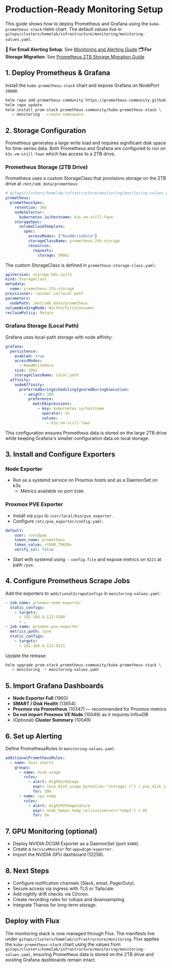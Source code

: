 # Production-Ready Monitoring Setup

This guide shows how to deploy Prometheus and Grafana using the
`kube-prometheus-stack` Helm chart. The default values live in
`gitops/clusters/homelab/infrastructure/monitoring/monitoring-values.yaml`.

**📧 For Email Alerting Setup**: See [Monitoring and Alerting Guide](monitoring-alerting-guide.md)
**🗂️ For Storage Migration**: See [Prometheus 2TB Storage Migration Guide](prometheus-2tb-migration-guide.md)

## 1. Deploy Prometheus & Grafana

Install the `kube-prometheus-stack` chart and expose Grafana on NodePort `30080`:

```bash
helm repo add prometheus-community https://prometheus-community.github.io/helm-charts
helm repo update
helm install prom-stack prometheus-community/kube-prometheus-stack \
  -n monitoring --create-namespace
```

## 2. Storage Configuration

Prometheus generates a large write load and requires significant disk space for time-series data.
Both Prometheus and Grafana are configured to run on `k3s-vm-still-fawn` which has access to a 2TB drive.

### Prometheus Storage (2TB Drive)
Prometheus uses a custom StorageClass that provisions storage on the 2TB drive at `/mnt/smb_data/prometheus`:

```yaml
# gitops/clusters/homelab/infrastructure/monitoring/monitoring-values.yaml
prometheus:
  prometheusSpec:
    retention: 30d
    nodeSelector:
      kubernetes.io/hostname: k3s-vm-still-fawn
    storageSpec:
      volumeClaimTemplate:
        spec:
          accessModes: ["ReadWriteOnce"]
          storageClassName: prometheus-2tb-storage
          resources:
            requests:
              storage: 500Gi
```

The custom StorageClass is defined in `prometheus-storage-class.yaml`:

```yaml
apiVersion: storage.k8s.io/v1
kind: StorageClass
metadata:
  name: prometheus-2tb-storage
provisioner: rancher.io/local-path
parameters:
  nodePath: /mnt/smb_data/prometheus
volumeBindingMode: WaitForFirstConsumer
reclaimPolicy: Retain
```

### Grafana Storage (Local Path)
Grafana uses local-path storage with node affinity:

```yaml
grafana:
  persistence:
    enabled: true
    accessModes:
      - ReadWriteOnce
    size: 10Gi
    storageClassName: local-path
  affinity:
    nodeAffinity:
      preferredDuringSchedulingIgnoredDuringExecution:
        - weight: 100
          preference:
            matchExpressions:
              - key: kubernetes.io/hostname
                operator: In
                values:
                  - k3s-vm-still-fawn
```

This configuration ensures Prometheus data is stored on the large 2TB drive while keeping Grafana's smaller configuration data on local storage.

## 3. Install and Configure Exporters

### Node Exporter

- Run as a systemd service on Proxmox hosts and as a DaemonSet on k3s.
  - Metrics available on port `9100`.

### Proxmox PVE Exporter

- Install via `pipx` to `/usr/local/bin/pve_exporter`.
- Configure `/etc/pve_exporter/config.yaml`:

```yaml
default:
    user: root@pam
    token_name: prometheus
    token_value: <YOUR_TOKEN>
    verify_ssl: false
```

- Start with systemd using `--config.file` and expose metrics on `9221` at path `/pve`.

## 4. Configure Prometheus Scrape Jobs

Add the exporters to `additionalScrapeConfigs` in `monitoring-values.yaml`:

```yaml
- job_name: proxmox-node-exporter
  static_configs:
    - targets:
      - 192.168.4.122:9100
      - …
- job_name: proxmox-pve-exporter
  metrics_path: /pve
  static_configs:
    - targets:
      - 192.168.4.122:9221
```

Update the release:

```bash
helm upgrade prom-stack prometheus-community/kube-prometheus-stack \
  -n monitoring -f monitoring-values.yaml
```

## 5. Import Grafana Dashboards

- **Node Exporter Full** (1860)
- **SMART / Disk Health** (13654)
- **Proxmox via Prometheus** (10347) — recommended for Proxmox metrics
- **Do not import** **Proxmox VE Node** (10048) as it requires InfluxDB
- (Optional) **Cluster Summary** (10049)

## 6. Set up Alerting

Define PrometheusRules in `monitoring-values.yaml`:

```yaml
additionalPrometheusRules:
  - name: host-alerts
    groups:
      - name: disk-usage
        rules:
          - alert: HighDiskUsage
            expr: (pve_disk_usage_bytes{id=~"storage/.+"} / pve_disk_size_bytes{id=~"storage/.+"}) > 0.80
            for: 10m
      - name: cpu-temp
        rules:
          - alert: HighCPUTemperature
            expr: node_hwmon_temp_celsius{sensor="temp1"} > 85
            for: 5m
```

## 7. GPU Monitoring (optional)

- Deploy NVIDIA DCGM Exporter as a DaemonSet (port `9400`).
- Create a `ServiceMonitor` for `app=dcgm-exporter`.
- Import the NVIDIA GPU dashboard (12256).

## 8. Next Steps

- Configure notification channels (Slack, email, PagerDuty).
- Secure access via ingress with TLS or Tailscale.
- Add nightly drift checks via CI/cron.
- Create recording rules for rollups and downsampling.
- Integrate Thanos for long-term storage.

## Deploy with Flux

The monitoring stack is now managed through Flux. The manifests live under
`gitops/clusters/homelab/infrastructure/monitoring`. Flux applies the
`kube-prometheus-stack` chart using the values from
`gitops/clusters/homelab/infrastructure/monitoring/monitoring-values.yaml`,
ensuring Prometheus data is stored on the 2TB drive and existing Grafana dashboards remain intact.
